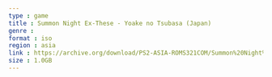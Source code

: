 ```yaml
---
type : game
title : Summon Night Ex-These - Yoake no Tsubasa (Japan)
genre : 
format : iso
region : asia
link : https://archive.org/download/PS2-ASIA-ROMS321COM/Summon%20Night%20Ex-These%20-%20Yoake%20no%20Tsubasa%20%28Japan%29.7z
size : 1.0GB
---
```


